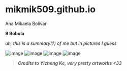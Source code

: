 # mikmik509.github.io
Ana Mikaela Bolivar

**9 Bobola**

*uh, this is a summary(?) of me but in pictures I guess*

![image](https://user-images.githubusercontent.com/122423941/212116120-5507eced-2d8d-4a7e-aebc-47ba36866f2e.png)
![image](https://user-images.githubusercontent.com/122423941/212116295-2329b447-6e8f-42a1-8519-35cd6acb1c90.png)
![image](https://user-images.githubusercontent.com/122423941/212116579-944c8f7e-81a5-44a0-bf9d-70cc871177bf.png)
![image](https://user-images.githubusercontent.com/122423941/212116402-edaadd97-70d0-4cc9-a84a-148fbd36f31b.png)

> ***Credits to Yizheng Ke, very pretty artworks <33***

